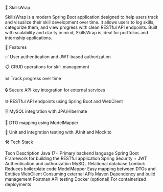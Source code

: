🧠 SkillsWrap

SkillsWrap is a modern Spring Boot application designed to help users track and visualize their skill development over time. It allows users to log skills, categorize them, and view progress with clean RESTful API endpoints. Built with scalability and clarity in mind, SkillsWrap is ideal for portfolios and internship applications.

🚀 Features

✅ User authentication and JWT-based authorization

📋 CRUD operations for skill management

📊 Track progress over time

🔒 Secure API key integration for external services

🌐 RESTful API endpoints using Spring Boot and WebClient

🗄️ MySQL integration with JPA/Hibernate

🔄 DTO mapping using ModelMapper

🧪 Unit and integration testing with JUnit and Mockito

🛠 Tech Stack

Tech	Description
Java 17+	Primary backend language
Spring Boot	Framework for building the RESTful application
Spring Security + JWT	Authentication and authorization
MySQL	Relational database
Lombok	Reduces boilerplate code
ModelMapper	Easy mapping between DTOs and Entities
WebClient	Consuming external APIs
Maven	Dependency and build management
Postman	API testing
Docker (optional)	For containerized deployments

